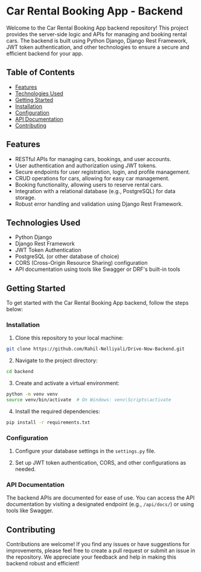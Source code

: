 # Car Rental Booking App - Backend

Welcome to the Car Rental Booking App backend repository! This project provides the server-side logic and APIs for managing and booking rental cars. The backend is built using Python Django, Django Rest Framework, JWT token authentication, and other technologies to ensure a secure and efficient backend for your app.

## Table of Contents

- [Features](#features)
- [Technologies Used](#technologies-used)
- [Getting Started](#getting-started)
- [Installation](#installation)
- [Configuration](#configuration)
- [API Documentation](#api-documentation)
- [Contributing](#contributing)


## Features

- RESTful APIs for managing cars, bookings, and user accounts.
- User authentication and authorization using JWT tokens.
- Secure endpoints for user registration, login, and profile management.
- CRUD operations for cars, allowing for easy car management.
- Booking functionality, allowing users to reserve rental cars.
- Integration with a relational database (e.g., PostgreSQL) for data storage.
- Robust error handling and validation using Django Rest Framework.


## Technologies Used

- Python Django
- Django Rest Framework
- JWT Token Authentication
- PostgreSQL (or other database of choice)
- CORS (Cross-Origin Resource Sharing) configuration
- API documentation using tools like Swagger or DRF's built-in tools


## Getting Started

To get started with the Car Rental Booking App backend, follow the steps below:

### Installation

1. Clone this repository to your local machine:

```bash
git clone https://github.com/Rahil-Nelliyali/Drive-Now-Backend.git
```

2. Navigate to the project directory:

```bash
cd backend
```

3. Create and activate a virtual environment:

```bash
python -m venv venv
source venv/bin/activate  # On Windows: venv\Scripts\activate
```

4. Install the required dependencies:

```bash
pip install -r requirements.txt
```

### Configuration

1. Configure your database settings in the `settings.py` file.

2. Set up JWT token authentication, CORS, and other configurations as needed.

### API Documentation

The backend APIs are documented for ease of use. You can access the API documentation by visiting a designated endpoint (e.g., `/api/docs/`) or using tools like Swagger.

## Contributing

Contributions are welcome! If you find any issues or have suggestions for improvements, please feel free to create a pull request or submit an issue in the repository. We appreciate your feedback and help in making this backend robust and efficient!


